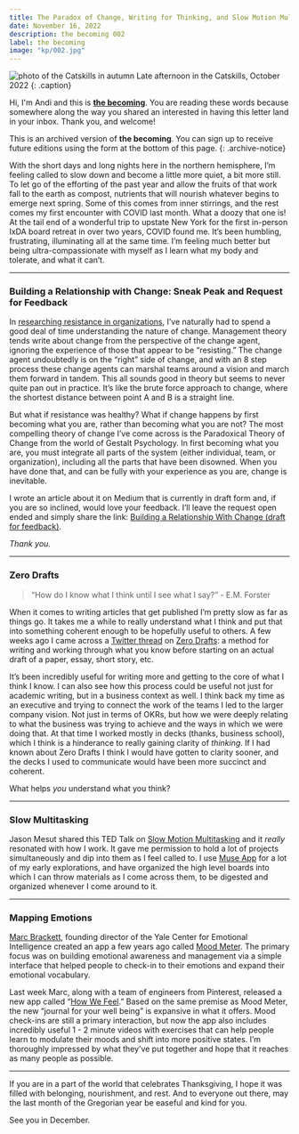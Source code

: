 ```yaml
---
title: The Paradox of Change, Writing for Thinking, and Slow Motion Multitasking
date: November 16, 2022
description: the becoming 002
label: the becoming
image: "kp/002.jpg"
---
```


![photo of the Catskills in autumn](kp/002.jpg)
Late afternoon in the Catskills, October 2022
{: .caption}

Hi, I'm Andi and this is **[the becoming](the-becoming)**. You are reading these words because somewhere along the way you shared an interested in having this letter land in your inbox. Thank you, and welcome!

This is an archived version of **the becoming**. You can sign up to receive future editions using the form at the bottom of this page.
{: .archive-notice}

With the short days and long nights here in the northern hemisphere, I’m feeling called to slow down and become a little more quiet, a bit more still. To let go of the efforting of the past year and allow the fruits of that work fall to the earth as compost, nutrients that will nourish whatever begins to emerge next spring. Some of this comes from inner stirrings, and the rest comes my first encounter with COVID last month. What a doozy that one is! At the tail end of a wonderful trip to upstate New York for the first in-person IxDA board retreat in over two years, COVID found me. It’s been humbling, frustrating, illuminating all at the same time. I’m feeling much better but being ultra-compassionate with myself as I learn what my body and tolerate, and what it can’t.

---

### Building a Relationship with Change: Sneak Peak and Request for Feedback
In [researching resistance in organizations](https://methodandmatter.com/research/), I’ve naturally had to spend a good deal of time understanding the nature of change. Management theory tends write about change from the perspective of the change agent, ignoring the experience of those that appear to be “resisting.” The change agent undoubtedly is on the “right” side of change, and with an 8 step process these change agents can marshal teams around a vision and march them forward in tandem. This all sounds good in theory but seems to never quite pan out in practice. It’s like the brute force approach to change, where the shortest distance between point A and B is a straight line.

But what if resistance was healthy? What if change happens by first becoming what you are, rather than becoming what you are not? The most compelling theory of change I’ve come across is the Paradoxical Theory of Change from the world of Gestalt Psychology. In first becoming what you are, you must integrate all parts of the system (either individual, team, or organization), including all the parts that have been disowned. When you have done that, and can be fully with your experience as you are, change is inevitable.

I wrote an article about it on Medium that is currently in draft form and, if you are so inclined, would love your feedback. I’ll leave the request open ended and simply share the link: [Building a Relationship With Change (draft for feedback)](https://medium.com/method-matter/building-a-relationship-with-change-3602cf6e7890).

_Thank you._

---

### Zero Drafts
> “How do I know what I think until I see what I say?” - E.M. Forster

When it comes to writing articles that get published I’m pretty slow as far as things go. It takes me a while to really understand what I think and put that into something coherent enough to be hopefully useful to others. A few weeks ago I came across a [Twitter thread](https://twitter.com/MushtaqBilalPhD/status/1590988185500520448) on [Zero Drafts](https://www.margaretedits.com/2015/04/14/writing-a-zero-draft/): a method for writing and working through what you know before starting on an actual draft of a paper, essay, short story, etc.

It’s been incredibly useful for writing more and getting to the core of what I think I know. I can also see how this process could be useful not just for academic writing, but in a business context as well. I think back my time as an executive and trying to connect the work of the teams I led to the larger company vision. Not just in terms of OKRs, but how we were deeply relating to what the business was trying to achieve and the ways in which we were doing that. At that time I worked mostly in decks (thanks, business school), which I think is a hinderance to really gaining clarity of _thinking_. If I had known about Zero Drafts I think I would have gotten to clarity sooner, and the decks I used to communicate would have been more succinct and coherent.

What helps _you_ understand what you think?

---

### Slow Multitasking
Jason Mesut shared this TED Talk on [Slow Motion Multitasking](https://www.npr.org/2019/05/10/719575727/tim-harford-how-can-slow-motion-multitasking-boost-our-creativity) and it _really_ resonated with how I work. It gave me permission to hold a lot of projects simultaneously and dip into them as I feel called to. I use [Muse App](https://museapp.com) for a lot of my early explorations, and have organized the high level boards into which I can throw materials as I come across them, to be digested and organized whenever I come around to it.

---

### Mapping Emotions
[Marc Brackett](https://www.marcbrackett.com), founding director of the Yale Center for Emotional Intelligence created an app a few years ago called [Mood Meter](https://moodmeterapp.com). The primary focus was on building emotional awareness and management via a simple interface that helped people to check-in to their emotions and expand their emotional vocabulary.

Last week Marc, along with a team of engineers from Pinterest, released a new app called “[How We Feel](https://howwefeel.org).” Based on the same premise as Mood Meter, the new “journal for your well being” is expansive in what it offers. Mood check-ins are still a primary interaction, but now the app also includes incredibly useful 1 - 2 minute videos with exercises that can help people learn to modulate their moods and shift into more positive states. I’m thoroughly impressed by what they’ve put together and hope that it reaches as many people as possible.

---

If you are in a part of the world that celebrates Thanksgiving, I hope it was filled with belonging, nourishment, and rest. And to everyone out there, may the last month of the Gregorian year be easeful and kind for you.

See you in December.

